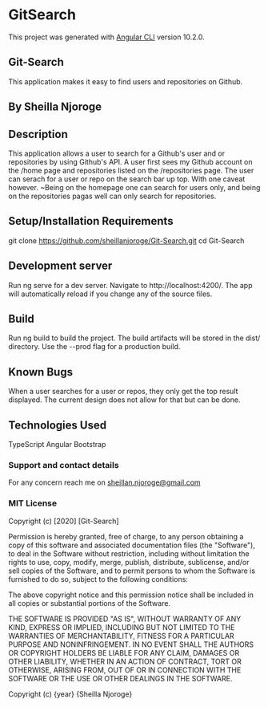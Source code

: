 # GitSearch

This project was generated with [Angular CLI](https://github.com/angular/angular-cli) version 10.2.0.

## Git-Search
This application makes it easy to find users and repositories on Github.

## By Sheilla Njoroge

## Description
This application allows a user to search for a Github's user and or repositories by using Github's API. A user first sees my Github account on the /home page and repositories listed on the /repositories page. The user can serach for a user or repo on the search bar up top. With one caveat however. ~Being on the homepage one can search for users only, and being on the repositories pagas well can only search for repositories.

## Setup/Installation Requirements
git clone https://github.com/sheillanjoroge/Git-Search.git
cd Git-Search

## Development server
Run ng serve for a dev server. Navigate to http://localhost:4200/. The app will automatically reload if you change any of the source files.

## Build
Run ng build to build the project. The build artifacts will be stored in the dist/ directory. Use the --prod flag for a production build.

## Known Bugs
When a user searches for a user or repos, they only get the top result displayed. The current design does not allow for that but can be done.

## Technologies Used
TypeScript
Angular
Bootstrap

### Support and contact details
For any concern reach me on sheillan.njoroge@gmail.com

### MIT License

Copyright (c) [2020] [Git-Search]

Permission is hereby granted, free of charge, to any person obtaining a copy of this software and associated documentation files (the "Software"), to deal in the Software without restriction, including without limitation the rights to use, copy, modify, merge, publish, distribute, sublicense, and/or sell copies of the Software, and to permit persons to whom the Software is furnished to do so, subject to the following conditions:

The above copyright notice and this permission notice shall be included in all copies or substantial portions of the Software.

THE SOFTWARE IS PROVIDED "AS IS", WITHOUT WARRANTY OF ANY KIND, EXPRESS OR IMPLIED, INCLUDING BUT NOT LIMITED TO THE WARRANTIES OF MERCHANTABILITY, FITNESS FOR A PARTICULAR PURPOSE AND NONINFRINGEMENT. IN NO EVENT SHALL THE AUTHORS OR COPYRIGHT HOLDERS BE LIABLE FOR ANY CLAIM, DAMAGES OR OTHER LIABILITY, WHETHER IN AN ACTION OF CONTRACT, TORT OR OTHERWISE, ARISING FROM, OUT OF OR IN CONNECTION WITH THE SOFTWARE OR THE USE OR OTHER DEALINGS IN THE SOFTWARE.

Copyright (c) {year} {Sheilla Njoroge}